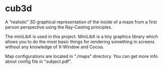 # cub3d
A “realistic” 3D graphical representation of the inside of a maze from a first person perspective using the Ray-Casting principles.

The miniLibX is used in this project.
MiniLibX is a tiny graphics library which allows you to do the most basic things for rendering something in screens without any knowledge of X-Window and Cocoa.

Map configurations are located in "./maps" directory. You can get more info about config file in "subject.pdf".
  
